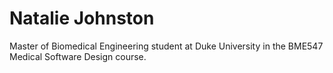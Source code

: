 #  Natalie Johnston
Master of Biomedical Engineering student at Duke University in the BME547 Medical Software Design course.
